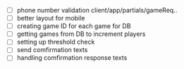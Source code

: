 - [ ] phone number validation client/app/partials/gameReq..
- [ ] better layout for mobile
- [ ] creating game ID for each game for DB
- [ ] getting games from DB to increment players
- [ ] setting up threshold check
- [ ] send comfirmation texts
- [ ] handling comfirmation response texts